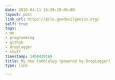 ```yaml
---
date: 2016-04-11 16:29:29-05:00
layout: post
link_url: https://pile.goodevilgenius.org/
self: true
tags:
- me
- programming
- github
- droplogger
- stuff
timestamp: 1460410169
title: My new tumblelog (powered by DropLogger)
type: link

---
```

